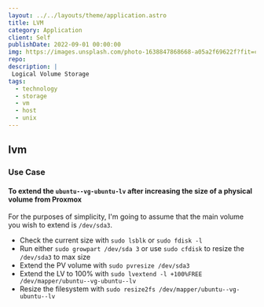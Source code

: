 ```yaml
---
layout: ../../layouts/theme/application.astro
title: LVM
category: Application
client: Self
publishDate: 2022-09-01 00:00:00
img: https://images.unsplash.com/photo-1638847868668-a05a2f69622f?fit=crop&w=1400&h=700&q=75
repo:
description: |
 Logical Volume Storage
tags:
  - technology
  - storage
  - vm
  - host
  - unix
---
```


## lvm

### Use Case

#### To extend the `ubuntu--vg-ubuntu-lv` after increasing the size of a physical volume from Proxmox

For the purposes of simplicity, I'm going to assume that the main volume you wish to extend is
`/dev/sda3`.

- Check the current size with `sudo lsblk` or `sudo fdisk -l`
- Run either `sudo growpart /dev/sda 3` or use `sudo cfdisk` to resize the `/dev/sda3` to max size
- Extend the PV volume with `sudo pvresize /dev/sda3`
- Extend the LV to 100% with `sudo lvextend -l +100%FREE /dev/mapper/ubuntu--vg-ubuntu--lv`
- Resize the filesystem with `sudo resize2fs /dev/mapper/ubuntu--vg-ubuntu--lv`
